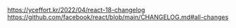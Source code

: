 https://yceffort.kr/2022/04/react-18-changelog
https://github.com/facebook/react/blob/main/CHANGELOG.md#all-changes